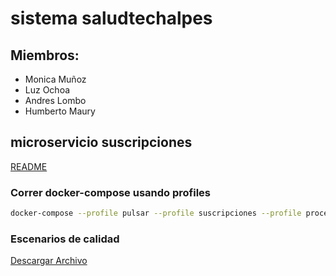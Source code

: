 # sistema saludtechalpes

## Miembros:

- Monica Muñoz
- Luz Ochoa
- Andres Lombo
- Humberto Maury

## microservicio suscripciones

[README](./microservicio-suscripciones/README.md)

### Correr docker-compose usando profiles
```bash
docker-compose --profile pulsar --profile suscripciones --profile procesamiento --profile bff_web up --build
```

### Escenarios de calidad 

[Descargar Archivo](escenarios_calidad.pdf)